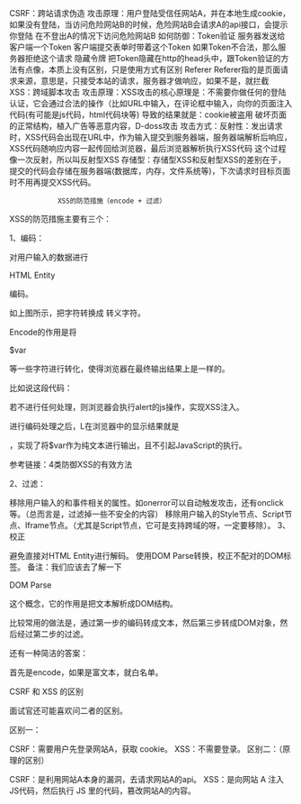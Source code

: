 CSRF：跨站请求伪造
	  攻击原理：用户登陆受信任网站A，并在本地生成cookie，如果没有登陆，当访问危险网站B的时候，危险网站B会请求A的api接口，会提示你登陆
			   在不登出A的情况下访问危险网站B
	  如何防御：Token验证
				  服务器发送给客户端一个Token
				  客户端提交表单时带着这个Token
				  如果Token不合法，那么服务器拒绝这个请求
				隐藏令牌
				  把Token隐藏在http的head头中，跟Token验证的方法有点像，本质上没有区别，只是使用方式有区别
				Referer
				  Referer指的是页面请求来源，意思是，只接受本站的请求，服务器才做响应，如果不是，就拦截
XSS：跨域脚本攻击
	   攻击原理：XSS攻击的核心原理是：不需要你做任何的登陆认证，它会通过合法的操作（比如URL中输入，在评论框中输入，向你的页面注入代码(有可能是js代码，html代码块等)
	   导致的结果就是：cookie被盗用  破坏页面的正常结构，植入广告等恶意内容，D-doss攻击
	   攻击方式：反射性：发出请求时，XSS代码会出现在URL中，作为输入提交到服务器端，服务器端解析后响应，XSS代码随响应内容一起传回给浏览器，最后浏览器解析执行XSS代码
			    这个过程像一次反射，所以叫反射型XSS
				存储型：存储型XSS和反射型XSS的差别在于，提交的代码会存储在服务器端(数据库，内存，文件系统等)，下次请求时目标页面时不用再提交XSS代码。
				
				XSS的防范措施（encode + 过滤）

XSS的防范措施主要有三个：

1、编码：

对用户输入的数据进行

HTML Entity

编码。

如上图所示，把字符转换成 转义字符。

Encode的作用是将

$var

等一些字符进行转化，使得浏览器在最终输出结果上是一样的。

比如说这段代码：

<script>alert(1)</script>

若不进行任何处理，则浏览器会执行alert的js操作，实现XSS注入。

进行编码处理之后，L在浏览器中的显示结果就是

<script>alert(1)</script>

，实现了将$var作为纯文本进行输出，且不引起JavaScript的执行。

参考链接：4类防御XSS的有效方法

2、过滤：

移除用户输入的和事件相关的属性。如onerror可以自动触发攻击，还有onclick等。（总而言是，过滤掉一些不安全的内容）
移除用户输入的Style节点、Script节点、Iframe节点。（尤其是Script节点，它可是支持跨域的呀，一定要移除）。
3、校正

避免直接对HTML Entity进行解码。
使用DOM Parse转换，校正不配对的DOM标签。
备注：我们应该去了解一下

DOM Parse

这个概念，它的作用是把文本解析成DOM结构。

比较常用的做法是，通过第一步的编码转成文本，然后第三步转成DOM对象，然后经过第二步的过滤。

还有一种简洁的答案：

首先是encode，如果是富文本，就白名单。

CSRF 和 XSS 的区别

面试官还可能喜欢问二者的区别。

区别一：

CSRF：需要用户先登录网站A，获取 cookie。
XSS：不需要登录。
区别二：（原理的区别）

CSRF：是利用网站A本身的漏洞，去请求网站A的api。
XSS：是向网站 A 注入 JS代码，然后执行 JS 里的代码，篡改网站A的内容。